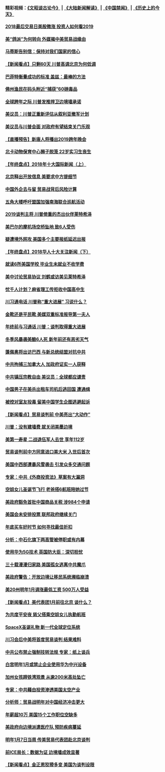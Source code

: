 #### 精彩视频：[《文昭谈古论今》](https://github.com/gfw-breaker/wenzhao/blob/master/README.md?t=01010031) | [《大陆新闻解读》](https://github.com/gfw-breaker/ntdtv-comedy/blob/master/README.md?t=01010031) | [《中国禁闻》](https://github.com/gfw-breaker/ntdtv-news/blob/master/README.md?t=01010031) | [《历史上的今天》](https://github.com/gfw-breaker/today-in-history/blob/master/README.md?t=01010031) 

#### [2018最后交易日美股微涨 投资人如何看2019](../pages/nsc412/n10944797.md?t=01010031) 

#### [美“鸽派”为何转向 外媒揭中美贸易战缘由](../pages/nsc412/n10944317.md?t=01010031) 

#### [马蒂斯告别信：保持对我们国家的信心](../pages/nsc412/n10944833.md?t=01010031) 

#### [【新闻看点】只剩60天 川普高调北京为何低调](../pages/nsc412/n10944583.md?t=01010031) 

#### [巴菲特衡量成功的标准 盖兹：最棒的方法](../pages/nsc412/n10944666.md?t=01010031) 

#### [佛州渔民在码头附近“捕获”60磅毒品](../pages/nsc412/n10944528.md?t=01010031) 

#### [全球跨年之际 川普发推捍卫边境墙承诺](../pages/nsc412/n10944547.md?t=01010031) 

#### [美议员：川普正重新评估从叙利亚撤军计划](../pages/nsc412/n10944364.md?t=01010031) 

#### [美议员与川普会面 对政府有望结束关门乐观](../pages/nsc412/n10944086.md?t=01010031) 

#### [【直播预告】新唐人将播出2019跨年晚会](../pages/nsc412/n10921399.md?t=01010031) 

#### [北卡动物保育中心狮子脱笼 22岁实习生丧生](../pages/nsc412/n10944091.md?t=01010031) 

#### [【年终盘点】2018年十大国际新闻（上）](../pages/nsc412/n10924773.md?t=01010031) 

#### [北京释出开放信息 美要求中方提细节](../pages/nsc412/n10942850.md?t=01010031) 

#### [中国外企去与留 贸易战背后风险计算](../pages/nsc412/n10942968.md?t=01010031) 

#### [五角大楼呼吁盟国加强南海联合巡航活动](../pages/nsc412/n10942310.md?t=01010031) 

#### [2019谈判主将 川普倚重的杰出伙伴莱特希泽](../pages/nsc412/n10942156.md?t=01010031) 

#### [美巴尔的摩机场空桥坠地 致6人受伤](../pages/nsc412/n10942211.md?t=01010031) 

#### [疑遭境外网攻 美国多个主要报纸延迟出报](../pages/nsc412/n10942076.md?t=01010031) 

#### [【年终盘点】2018华人十大关注新闻（下）](../pages/nsc412/n10931088.md?t=01010031) 

#### [就读6所美国学校 毕业生未就业不收学费](../pages/nsc412/n10937342.md?t=01010031) 

#### [美中讨论贸易协议 刘鹤或访美见莱特希泽](../pages/nsc412/n10941352.md?t=01010031) 

#### [忧千人计划？麻省理工传拒收中国高中生](../pages/nsc412/n10941031.md?t=01010031) 

#### [川习通电话 川普称“重大进展” 习说什么？](../pages/nsc412/n10940712.md?t=01010031) 

#### [金靴还是平民靴 美媒双重标准报导第一夫人](../pages/nsc412/n10940654.md?t=01010031) 

#### [年终前与习通话 川普：谈判取得重大进展](../pages/nsc412/n10940508.md?t=01010031) 

#### [冬季风暴袭美酿6人死 新年前还有恶劣天气](../pages/nsc412/n10940428.md?t=01010031) 

#### [蓬佩奥将出访巴西 与新总统结盟对抗中共](../pages/nsc412/n10940393.md?t=01010031) 

#### [中共拘捕三加拿大人 加政府证实一人获释](../pages/nsc412/n10939393.md?t=01010031) 

#### [中共镇压宗教自由 美议员：全球都应谴责](../pages/nsc412/n10939131.md?t=01010031) 

#### [中国男子在美杀出租车司机后逃回国 遭通缉](../pages/nsc412/n10939162.md?t=01010031) 

#### [被控对室友投毒 留美中国学生企图逃避起诉](../pages/nsc412/n10939143.md?t=01010031) 

#### [【新闻看点】贸易谈判前 中美亮出“大动作”](../pages/nsc412/n10938838.md?t=01010031) 

#### [川普：没有建墙费 就关闭美墨边境](../pages/nsc412/n10939011.md?t=01010031) 

#### [美第一寿星 二战退伍军人去世 享年112岁](../pages/nsc412/n10938878.md?t=01010031) 

#### [贸易谈判前中方同意进口美大米 入世后首次](../pages/nsc412/n10938719.md?t=01010031) 

#### [美国中西部遭暴风雪袭击 引发众多交通问题](../pages/nsc412/n10938423.md?t=01010031) 

#### [专家：中共《外商投资法》草案有大漏洞](../pages/nsc412/n10936926.md?t=01010031) 

#### [空姐女儿圣诞节飞行 老爸搭6航班陪她过节](../pages/nsc412/n10937569.md?t=01010031) 

#### [美政府豁免首批中国商品关税 涉984个申请](../pages/nsc412/n10937177.md?t=01010031) 

#### [美国会未安排投票 联邦政府继续关门](../pages/nsc412/n10936951.md?t=01010031) 

#### [年底买车好时节 如何寻找最佳折扣](../pages/nsc412/n10936868.md?t=01010031) 

#### [分析：中石化旗下两高管被停职或有内幕](../pages/nsc412/n10936480.md?t=01010031) 

#### [使用华为5G技术 英国防大臣：深切担忧](../pages/nsc412/n10936847.md?t=01010031) 

#### [三十载漫漫归家路 美国孤女逃离中共魔爪](../pages/nsc412/n10936863.md?t=01010031) 

#### [美政府警告：开放边境让移民系统濒临崩溃](../pages/nsc412/n10936858.md?t=01010031) 

#### [美20州明年1月调涨最低工资 500万人受益](../pages/nsc412/n10936813.md?t=01010031) 

#### [【新闻看点】美代表团1月前往北京 谈什么？](../pages/nsc412/n10936420.md?t=01010031) 

#### [为共度平安夜 慈父搭乘空姐女儿执勤航班](../pages/nsc412/n10936619.md?t=01010031) 

#### [SpaceX圣诞礼物 新一代全球定位系统](../pages/nsc412/n10936794.md?t=01010031) 

#### [川习会后中美将首度贸易谈判 结果难料](../pages/nsc412/n10936366.md?t=01010031) 

#### [中共公布禁止强制技转法规 专家：纸上谈兵](../pages/nsc412/n10936522.md?t=01010031) 

#### [白宫明年1月或禁止企业使用华为中兴设备](../pages/nsc412/n10936276.md?t=01010031) 

#### [加州女孩蹄铁湾观景 从逾200米高处坠亡](../pages/nsc412/n10935708.md?t=01010031) 

#### [专家：中共藉由投资渗透美国太空产业](../pages/nsc412/n10935605.md?t=01010031) 

#### [分析师：贸易战明年对中国经济冲击更大](../pages/nsc412/n10934732.md?t=01010031) 

#### [年薪超10万 美国15个工作职位空缺多](../pages/nsc412/n10934753.md?t=01010031) 

#### [美政府向边境派遣医疗队 预防疾病蔓延](../pages/nsc412/n10934482.md?t=01010031) 

#### [明年1月7日当周 传美贸易代表团赴北京谈判](../pages/nsc412/n10934528.md?t=01010031) 

#### [前ICE局长：数据为证 边境墙成效显著](../pages/nsc412/n10934433.md?t=01010031) 

#### [【新闻看点】金正恩狡猾多变 美国为谈判设限](../pages/nsc412/n10934183.md?t=01010031) 

